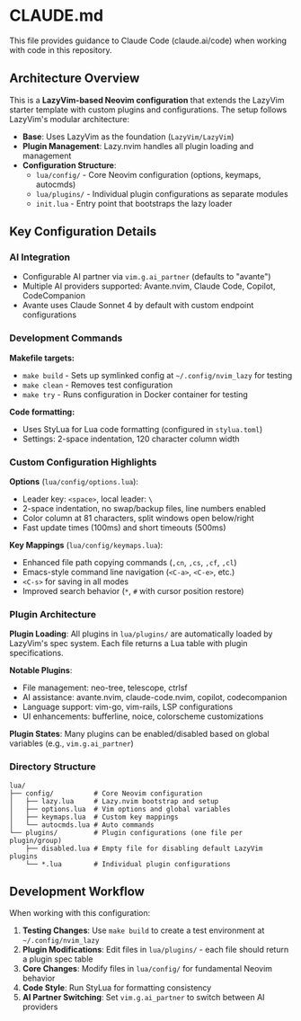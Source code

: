 # CLAUDE.md

This file provides guidance to Claude Code (claude.ai/code) when working with code in this repository.

## Architecture Overview

This is a **LazyVim-based Neovim configuration** that extends the LazyVim starter template with custom plugins and configurations. The setup follows LazyVim's modular architecture:

- **Base**: Uses LazyVim as the foundation (`LazyVim/LazyVim`)
- **Plugin Management**: Lazy.nvim handles all plugin loading and management
- **Configuration Structure**: 
  - `lua/config/` - Core Neovim configuration (options, keymaps, autocmds)
  - `lua/plugins/` - Individual plugin configurations as separate modules
  - `init.lua` - Entry point that bootstraps the lazy loader

## Key Configuration Details

### AI Integration
- Configurable AI partner via `vim.g.ai_partner` (defaults to "avante")
- Multiple AI providers supported: Avante.nvim, Claude Code, Copilot, CodeCompanion
- Avante uses Claude Sonnet 4 by default with custom endpoint configurations

### Development Commands

**Makefile targets:**
- `make build` - Sets up symlinked config at `~/.config/nvim_lazy` for testing
- `make clean` - Removes test configuration
- `make try` - Runs configuration in Docker container for testing

**Code formatting:**
- Uses StyLua for Lua code formatting (configured in `stylua.toml`)
- Settings: 2-space indentation, 120 character column width

### Custom Configuration Highlights

**Options** (`lua/config/options.lua`):
- Leader key: `<space>`, local leader: `\`
- 2-space indentation, no swap/backup files, line numbers enabled
- Color column at 81 characters, split windows open below/right
- Fast update times (100ms) and short timeouts (500ms)

**Key Mappings** (`lua/config/keymaps.lua`):
- Enhanced file path copying commands (`,cn`, `,cs`, `,cf`, `,cl`)
- Emacs-style command line navigation (`<C-a>`, `<C-e>`, etc.)
- `<C-s>` for saving in all modes
- Improved search behavior (`*`, `#` with cursor position restore)

### Plugin Architecture

**Plugin Loading**: All plugins in `lua/plugins/` are automatically loaded by LazyVim's spec system. Each file returns a Lua table with plugin specifications.

**Notable Plugins**:
- File management: neo-tree, telescope, ctrlsf
- AI assistance: avante.nvim, claude-code.nvim, copilot, codecompanion
- Language support: vim-go, vim-rails, LSP configurations
- UI enhancements: bufferline, noice, colorscheme customizations

**Plugin States**: Many plugins can be enabled/disabled based on global variables (e.g., `vim.g.ai_partner`)

### Directory Structure
```
lua/
├── config/          # Core Neovim configuration
│   ├── lazy.lua     # Lazy.nvim bootstrap and setup
│   ├── options.lua  # Vim options and global variables
│   ├── keymaps.lua  # Custom key mappings
│   └── autocmds.lua # Auto commands
└── plugins/         # Plugin configurations (one file per plugin/group)
    ├── disabled.lua # Empty file for disabling default LazyVim plugins
    └── *.lua        # Individual plugin configurations
```

## Development Workflow

When working with this configuration:

1. **Testing Changes**: Use `make build` to create a test environment at `~/.config/nvim_lazy`
2. **Plugin Modifications**: Edit files in `lua/plugins/` - each file should return a plugin spec table
3. **Core Changes**: Modify files in `lua/config/` for fundamental Neovim behavior
4. **Code Style**: Run StyLua for formatting consistency
5. **AI Partner Switching**: Set `vim.g.ai_partner` to switch between AI providers